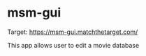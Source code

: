 # msm-gui

Target: https://msm-gui.matchthetarget.com/

This app allows user to edit a movie database
